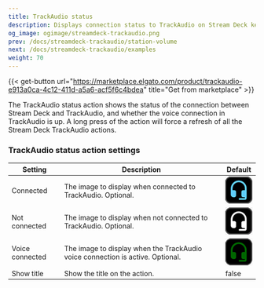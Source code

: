 ```yaml
---
title: TrackAudio status
description: Displays connection status to TrackAudio on Stream Deck keys
og_image: ogimage/streamdeck-trackaudio.png
prev: /docs/streamdeck-trackaudio/station-volume
next: /docs/streamdeck-trackaudio/examples
weight: 70
---
```


{{< get-button url="https://marketplace.elgato.com/product/trackaudio-e913a0ca-4c12-411d-a5a6-acf5f6c4bdea" title="Get from marketplace" >}}

The TrackAudio status action shows the status of the connection between Stream Deck and TrackAudio, and whether the voice connection in TrackAudio is up. A long press of the action will force a refresh of all the Stream Deck TrackAudio actions.

### TrackAudio status action settings <!-- omit from toc -->

| Setting         | Description                                                                    | Default                                                               |
| --------------- | ------------------------------------------------------------------------------ | --------------------------------------------------------------------- |
| Connected       | The image to display when connected to TrackAudio. Optional.                   | ![Blue headset with microphone](trackaudiostatus-connected.png)       |
| Not connected   | The image to display when not connected to TrackAudio. Optional.               | ![White headset with microphone](trackaudiostatus-notconnected.png)   |
| Voice connected | The image to display when the TrackAudio voice connection is active. Optional. | ![Green headset with microphone](trackaudiostatus-voiceconnected.png) |
| Show title      | Show the title on the action.                                                  | false                                                                 |
